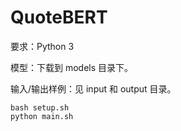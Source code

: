 # QuoteBERT

要求：Python 3

模型：下载到 models 目录下。

输入/输出样例：见 input 和 output 目录。


```
bash setup.sh
python main.sh
```

